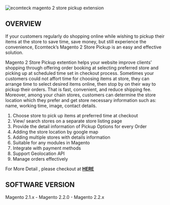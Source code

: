 
![ecomteck magento 2 store pickup extension](https://ecomteck.com/wp-content/uploads/2018/03/store-pickup.png)


## OVERVIEW

If your customers regularly do shopping online while wishing to pickup their items at the store to save time, save money, but still experience the convenience, Ecomteck’s Magento 2 Store Pickup is an easy and effective solution.

Magento 2 Store Pickup extention helps your website improve clients’ shopping through offering order booking at selecting preferred store and picking up at scheduled time set in checkout process. Sometimes your customers could not affort time for choosing items at store, they can arrange time to select desired items online, then stop by on their way to pickup their orders. That is fast, convenient, and reduce shipping fee. Moreover, among your chain stores, customers can determine the store location which they prefer and get store necessary information such as: name, working time, image, contact details.

1.  Choose store to pick up items at preferred time at checkout
2.  View/ search stores on a separate store listing page
3.  Provide the detail information of Pickup Options for every Order
4.  Adding the store location by google map
5.  Adding multiple stores with details information
6.  Suitable for any modules in Magento
7.  Integrate with payment methods
8.  Support Geolocation API
9.  Manage orders effectively

  
For More Detail , please checkout at  **[HERE](https://ecomteck.com/extensions/magento-2-store-pickup/ "magento 2 store pickup extension")**

## SOFTWARE VERSION

Magento 2.1.x - Magento 2.2.0 - Magento 2.2.x
